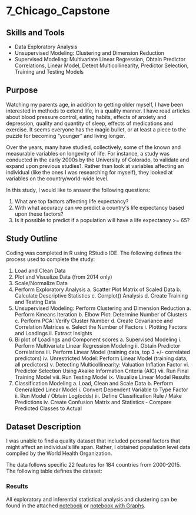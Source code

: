 # 7_Chicago_Capstone

## Skills and Tools
* Data Exploratory Analysis
* Unsupervised Modeling: Clustering and Dimension Reduction
* Supervised Modeling: Multivariate Linear Regression, Obtain Predictor Correlations, Linear Model, Detect Multicollinearity, Predictor Selection, Training and Testing Models

## Purpose
Watching my parents age, in addition to getting older myself, I have been interested in methods to extend life, in a quality manner.  I have read articles about blood pressure control, eating habits, effects of anxiety and depression, quality and quantity of sleep, effects of medications and exercise.  It seems everyone has the magic bullet, or at least a piece to the puzzle for becoming “younger” and living longer.

Over the years, many have studied, collectively, some of the known and measurable variables on longevity of life.  For instance, a study was conducted in the early 2000s by the University of Colorado, to validate and expand upon previous studies1.  Rather than look at variables affecting an individual (like the ones I was researching for myself), they looked at variables on the country/world-wide level. 

In this study, I would like to answer the following questions:
 1.	What are top factors affecting life expectancy?
 2.	With what accuracy can we predict a country's life expectancy based upon these factors?
 3.	Is it possible to predict if a population will have a life expectancy >= 65?

## Study Outline
Coding was completed in R using RStudio IDE.   The following defines the process used to complete the study:

1.	Load and Clean Data
2.	Plot and Visualize Data (from 2014 only)
3.	Scale/Normalize Data
4.	Perform Exploratory Analysis
    a. Scatter Plot Matrix of Scaled Data
    b. Calculate Descriptive Statistics
    c. Corrplot() Analysis
    d. Create Training and Testing Data
5.	Unsupervised Modeling: Perform Clustering and Dimension Reduction
    a.	Perform Kmeans Iteration
    b. Elbow Plot: Determine Number of Clusters 
    c. Perform PCA: Verify Cluster Number
    d. Create Covariance and Correlation Matrices
    e. Select the Number of Factors
        i. Plotting Factors and Loadings
        ii. Extract Insights
6.	Bi plot of Loadings and Component scores
    a.	Supervised Modeling
        i.	Perform Multivariate Linear Regression Modeling
        ii.	Obtain Predictor Correlations
        iii.	Perform Linear Model (training data, top 3 +/- correlated predictors)
        iv.	Unrestricted Model: Perform Linear Model (training data, all predictors)
        v.	Detecting Multicollinearity: Valuation Inflation Factor
        vi.	Predictor Selection Using Akaike Information Criteria (AIC)
        vii.	Run Final Training Model
        viii.	Run Testing Model
        ix.	Visualize Linear Model Results
7.	Classification Modeling
    a.	Load, Clean and Scale Data
    b.	Perform Generalized Linear Model
        i.	Convert Dependent Variable to Type Factor  
        ii.	Run Model / Obtain Log(odds)
        iii.	Define Classification Rule / Make Predictions
        iv.	Create Confusion Matrix and Statistics - Compare Predicted Classes to Actual

## Dataset Description
I was unable to find a quality dataset that included personal factors that might affect an individual’s life span.  Rather, I obtained population level data compiled by the World Health Organization. 

The data follows specific 22 features for 184 countries from 2000-2015.  The following table defines the dataset:















### Results
All exploratory and inferential statistical analysis and clustering can be found in the attached [notebook](Module3_HomeWork_Final_Changed_After_Class.R) or [notebook with Graphs](Module3_HomeWork_Final_Changed_After_Class.R.html).  


